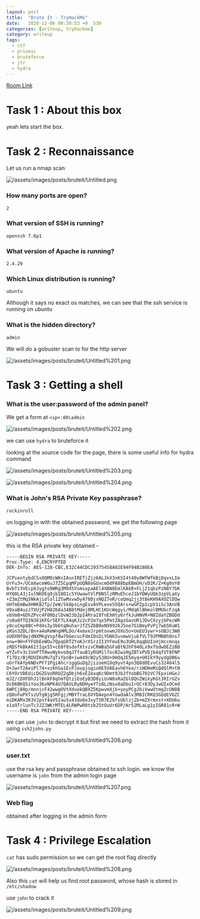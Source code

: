 ```yaml
---
layout: post
title:  "Brute It - TryHackMe"
date:   2020-12-06 00:30:53 +0  530
categories: [writeup, tryhackme]
category: writeup
tags:
  - ctf
  - privesc
  - bruteforce
  - jtr
  - hydra
---
```


[Room Link](https://tryhackme.com/room/bruteit)

# Task 1 : About this box

yeah lets start the box.

# Task 2 : Reconnaissance

Let us run a nmap scan

![/assets/images/posts/bruteit/Untitled.png](/assets/images/posts/bruteit/Untitled.png)

### How many ports are open?

`2`

### What version of SSH is running?

`openssh 7.6p1`

### What version of Apache is running?

`2.4.29`

### Which Linux distribution is running?

`ubuntu` 

Although it says no exact os matches, we can see that the ssh service is running on ubuntu

### What is the hidden directory?

`admin`

We will do a gobuster scan to for the http server

![/assets/images/posts/bruteit/Untitled%201.png](/assets/images/posts/bruteit/Untitled%201.png)

# Task 3 : Getting a shell

### What is the user:password of the admin panel?

We get a form at `<ip>:80\admin` 

![/assets/images/posts/bruteit/Untitled%202.png](/assets/images/posts/bruteit/Untitled%202.png)

we can use `hydra` to bruteforce it

looking at the source code for the page, there is some useful info for hydra command

![/assets/images/posts/bruteit/Untitled%203.png](/assets/images/posts/bruteit/Untitled%203.png)

![/assets/images/posts/bruteit/Untitled%204.png](/assets/images/posts/bruteit/Untitled%204.png)

### What is John's RSA Private Key passphrase?

`rockinroll`

on logging in with the obtained password, we get the following page

![/assets/images/posts/bruteit/Untitled%205.png](/assets/images/posts/bruteit/Untitled%205.png)

this is the RSA private key obtained - 

```abap
-----BEGIN RSA PRIVATE KEY-----
Proc-Type: 4,ENCRYPTED
DEK-Info: AES-128-CBC,E32C44CDC29375458A02E94F94B280EA

JCPsentybdCSx8QMOcWKnIAsnIRETjZjz6ALJkX3nKSI4t40y8WfWfkBiDqvxLIm
UrFu3+/UCmXwceW6uJ7Z5CpqMFpUQN8oGUxcmOdPA88bpEBmUH/vD2K/Z+Kg0vY0
BvbTz3VEcpXJygto9WRg3M9XSVsmsxpaAEl4XBN8EmlKAkR+FLj21qbzPzN8Y7bK
HYQ0L43jIulNKOEq9jbI8O1c5YUwowtVlPBNSlzRMuEhceJ1bYDWyUQk3zpVLaXy
+Z3mZtMq5NkAjidlol1ZtwMxvwDy478DjxNQZ7eR/coQmq2jj3tBeKH9AXOZlDQw
UHfmEmBwXHNK82Tp/2eW/Sk8psLngEsvAVPLexeS5QArs+wGPZp1cpV1iSc3AnVB
VOxaB4uzzTXUjP2H8Z68a34B8tMdej0MLHC1KUcWqgyi/Mdq6l8HeolBMUbcFzqA
vbVm8+6DhZPvc4F00bzlDvW23b2pI4RraI8fnEXHty6rfkJuHNVR+N8ZdaYZBODd
/n0a0fTQ1N361KFGr5EF7LX4qKJz2cP2m7qxSPmtZAgzGavUR1JDvCXzyjbPecWR
y0cuCmp8BC+Pd4s3y3b6tqNuharJfZSZ6B0eN99926J5ne7G1BmyPvPj7wb5KuW1
yKGn32DL/Bn+a4oReWngHMLDo/4xmxeJrpmtovwmJOXo5o+UeEU3ywr+sUBJc3W8
oUOXNfQwjdNXMkgVspf8w7bGecucFdmI0sDiYGNk5uvmwUjukfVLT9JPMN8hOns7
onw+9H+FYFUbEeWOu7QpqGRTZYoKJrXSrzII3YFmxE9u3UHLOqqDUIsHjHccmnqx
zRDSfkBkA6ItIqx55+cE0f0sdofXtvzvCRWBa5GFaBtNJhF940Lx9xfbdwOEZzBD
wYZvFv3c1VePTT0wvWybvo0qJTfauB1yRGM1l7ocB2wiHgZBTxPVDjb4qfVT8FNP
f17Dz/BjRDUIKoMu7gTifpnB+iw449cW2y538U+OmOqJE5myq+U0IkY9yydgDB6u
uGrfkAYp6NDvPF71PgiAhcrzggGuDq2jizoeH1Oq9yvt4pn3Q8d8EvuCs32464l5
O+2w+T2AeiPl74+xzkhGa1EcPJavpjogio0E5VAEavh6Yea/riHOHeMiQdQlM+tN
C6YOrVDEUicDGZGVoRROZ2gDbjh6xEZexqKc9Dmt9JbJfYobBG702VC7EpxiHGeJ
mJZ/cDXFDhJ1lBnkF8qhmTQtziEoEyB3D8yiUvW8xRaZGlOQnZWikyKGtJRIrGZv
OcD6BKQSzYoo36vNPK4U7QAVLRyNDHyeYTo8LzNsx0aDbu1rUC+83DyJwUIxOCmd
6WPCj80p/mnnjcF42wwgOVtXduekQBXZ5KpwvmXjb+yoyPCgJbiVwwUtmgZcUN8B
zQ8oFwPXTszUYgNjg5RFgj/MBYTraL6VYDAepn4YowdaAlv3M8ICRKQ3GbQEV6ZC
miDKAMx3K3VJpsY4aV52au5x43do6e3xyTSR7E2bfsUblzj2b+mZXrmxst+XDU6u
x1a9TrlunTcJJZJWKrMTEL4LRWPwR0tsb25tOuUr6DP/Hr52MLaLg1yIGR81cR+W
-----END RSA PRIVATE KEY-----
```

we can use `john` to decrypt it but first we need to extract the hash from it using `ssh2john.py`

![/assets/images/posts/bruteit/Untitled%206.png](/assets/images/posts/bruteit/Untitled%206.png)

### user.txt

use the rsa key and passphrase obtained to ssh login. we know the username is `john` from the admin login page

![/assets/images/posts/bruteit/Untitled%207.png](/assets/images/posts/bruteit/Untitled%207.png)

### Web flag

obtained after logging in the admin form

# Task 4 : Privilege Escalation

`cat` has sudo permission so we can get the root flag directly

![/assets/images/posts/bruteit/Untitled%208.png](/assets/images/posts/bruteit/Untitled%208.png)

Also this `cat` will help us find root password, whose hash is stored in `/etc/shadow`

use `john` to crack it

![/assets/images/posts/bruteit/Untitled%209.png](/assets/images/posts/bruteit/Untitled%209.png)